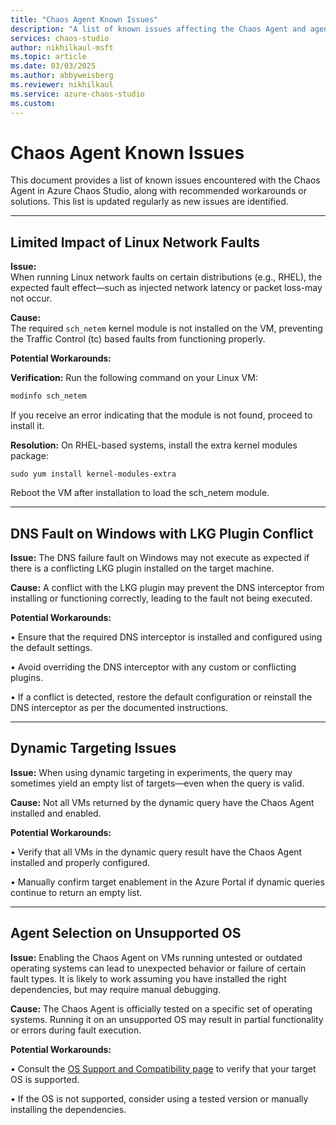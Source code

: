 ```yaml
---
title: "Chaos Agent Known Issues"
description: "A list of known issues affecting the Chaos Agent and agent-based faults in Azure Chaos Studio, along with workarounds or mitigation steps."
services: chaos-studio
author: nikhilkaul-msft
ms.topic: article
ms.date: 03/03/2025
ms.author: abbyweisberg
ms.reviewer: nikhilkaul
ms.service: azure-chaos-studio
ms.custom: 
---
```


# Chaos Agent Known Issues

This document provides a list of known issues encountered with the Chaos Agent in Azure Chaos Studio, along with recommended workarounds or solutions. This list is updated regularly as new issues are identified.

---

## Limited Impact of Linux Network Faults

**Issue:**  
When running Linux network faults on certain distributions (e.g., RHEL), the expected fault effect—such as injected network latency or packet loss-may not occur.

**Cause:**  
The required `sch_netem` kernel module is not installed on the VM, preventing the Traffic Control (tc) based faults from functioning properly.

**Potential Workarounds:**  

**Verification:** Run the following command on your Linux VM:
  ```bash
  modinfo sch_netem
  ```
If you receive an error indicating that the module is not found, proceed to install it.
	
**Resolution:** 
On RHEL-based systems, install the extra kernel modules package:
```
sudo yum install kernel-modules-extra
```
Reboot the VM after installation to load the sch_netem module.

---

## DNS Fault on Windows with LKG Plugin Conflict

**Issue:**
The DNS failure fault on Windows may not execute as expected if there is a conflicting LKG plugin installed on the target machine.

**Cause:**
A conflict with the LKG plugin may prevent the DNS interceptor from installing or functioning correctly, leading to the fault not being executed.

**Potential Workarounds:**

•	Ensure that the required DNS interceptor is installed and configured using the default settings.

•	Avoid overriding the DNS interceptor with any custom or conflicting plugins.

•	If a conflict is detected, restore the default configuration or reinstall the DNS interceptor as per the documented instructions.

---
## Dynamic Targeting Issues

**Issue:**
When using dynamic targeting in experiments, the query may sometimes yield an empty list of targets—even when the query is valid.

**Cause:**
Not all VMs returned by the dynamic query have the Chaos Agent installed and enabled.

**Potential Workarounds:**

•	Verify that all VMs in the dynamic query result have the Chaos Agent installed and properly configured.

•	Manually confirm target enablement in the Azure Portal if dynamic queries continue to return an empty list.

---

## Agent Selection on Unsupported OS

**Issue:**
Enabling the Chaos Agent on VMs running untested or outdated operating systems can lead to unexpected behavior or failure of certain fault types. It is likely to work assuming you have installed the right dependencies, but may require manual debugging.

**Cause:**
The Chaos Agent is officially tested on a specific set of operating systems. Running it on an unsupported OS may result in partial functionality or errors during fault execution.

**Potential Workarounds:**

•	Consult the [OS Support and Compatibility page](chaos-agent-os-support.md) to verify that your target OS is supported.

•	If the OS is not supported, consider using a tested version or manually installing the dependencies.
